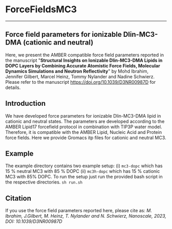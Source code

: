 # ForceFieldsMC3
-------------------------------------------------------------------------
Force field parameters for ionizable Dlin-MC3-DMA (cationic and neutral)
-------------------------------------------------------------------------
Here, we present the AMBER compatible force field parameters reported in the  manuscript "**Structural Insights on Ionizable Dlin-MC3-DMA Lipids in DOPC Layers by Combining Accurate Atomistic Force Fields, Molecular Dynamics Simulations and Neutron Reflectivity**" by Mohd Ibrahim, Jennifer Gilbert, Marcel Heinz, Tommy Nylander and Nadine Schwierz. Please refer to the manuscript https://doi.org/10.1039/D3NR00987D for details.


## Introduction
We have developed force parameters for ionizable Dlin-MC3-DMA lipid in cationic and neutral states. The parameters are developed according to the AMBER Lipid17 forcefield protocol in combination with TIP3P water model. Therefore, it is compatible with the AMBER Lipid, Nucleic Acid and Protein force fields. Here we provide Gromacs itp files for cationic and neutral MC3. 
## Example
The example directory contains two example setup: (i) `mc3-dopc` which has 15 % neutral MC3 with 85 % DOPC (ii) `mc3h-dopc` which has 15 % cationic MC3 with 85% DOPC.
To run the setup just run the provided bash script in the respective directories. `sh run.sh` 
## Citation
If you use the force field parameters reported here, please cite as: 
*M. Ibrahim, J.Gilbert, M. Heinz, T. Nylander and N. Schwierz, Nanoscale, 2023, DOI: 10.1039/D3NR00987D*

